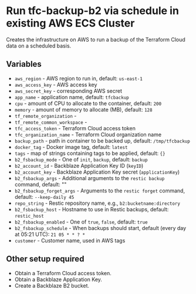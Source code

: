 # Run tfc-backup-b2 via schedule in existing AWS ECS Cluster

Creates the infrastructure on AWS to run a backup of the Terraform Cloud
data on a scheduled basis.

## Variables

* `aws_region` - AWS region to run in, default: `us-east-1`
* `aws_access_key` - AWS access key
* `aws_secret_key` - corresponding AWS secret
* `app_name` - application name, default: `tfcbackup`
* `cpu` - amount of CPU to allocate to the container, default: `200`
* `memory` - amount of memory to allocate (MB), default: `128`
* `tf_remote_organization` - 
* `tf_remote_common_workspace` - 
* `tfc_access_token` - Terraform Cloud access token
* `tfc_organization_name` - Terraform Cloud organization name
* `backup_path` - path in container to be backed up, default: `/tmp/tfcbackup`
* `docker_tag` - Docker image tag, default: `latest`
* `tags` - map of strings containing tags to be applied, default: `{}`
* `b2_fsbackup_mode` - One of `init`, `backup`, default: `backup`
* `b2_account_id` - Backblaze Application Key ID (`keyID`)
* `b2_account_key` - Backblaze Application Key secret (`applicationKey`)
* `b2_fsbackup_args` - Additional arguments to the `restic backup` command, default: ""
* `b2_fsbackup_forget_args` - Arguments to the `restic forget` command, default: `--keep-daily 45`
* `repo_string` - Restic repository name, e.g., `b2:bucketname:directory`
* `b2_fsbackup_host` - Hostname to use in Restic backups, default: `restic_host`
* `b2_fsbackup_enabled` - One of `true`, `false`, default: `true`
* `b2_fsbackup_schedule` - When backups should start, default (every day at 05:21 UTC): `21 05 * * ? *`
* `customer` - Customer name, used in AWS tags

## Other setup required

* Obtain a Terraform Cloud access token.
* Obtain a Backblaze Application Key.
* Create a Backblaze B2 bucket.
